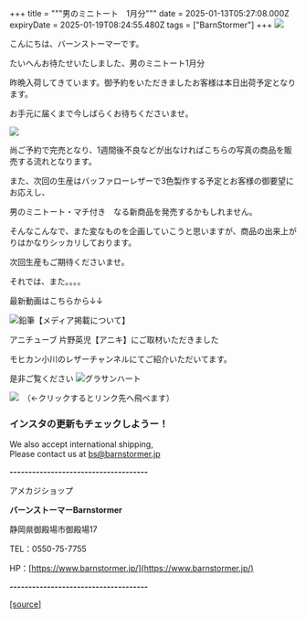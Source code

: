 +++
title = """男のミニトート　1月分"""
date = 2025-01-13T05:27:08.000Z
expiryDate = 2025-01-19T08:24:55.480Z
tags = ["BarnStormer"]
+++
[![](https://stat.ameba.jp/user_images/20231023/16/barnstormer-go/b2/03/p/o0420015015354743273.png)](https://ameblo.jp/barnstormer-go/entry-12825670498.html)

こんにちは、バーンストーマーです。

たいへんお待たせいたしました、男のミニトート1月分

昨晩入荷してきています。御予約をいただきましたお客様は本日出荷予定となります。

お手元に届くまで今しばらくお待ちくださいませ。

[![](https://stat.ameba.jp/user_images/20250113/12/barnstormer-go/fd/a1/j/o0466070015532650705.jpg)](https://stat.ameba.jp/user_images/20250113/12/barnstormer-go/fd/a1/j/o0466070015532650705.jpg)

尚ご予約で完売となり、1週間後不良などが出なければこちらの写真の商品を販売する流れとなります。

また、次回の生産はバッファローレザーで3色製作する予定とお客様の御要望にお応えし、

男のミニトート・マチ付き　なる新商品を発売するかもしれません。

そんなこんなで、また変なものを企画していこうと思いますが、商品の出来上がりはかなりシッカリしております。

次回生産もご期待くださいませ。

それでは、また。。。。

最新動画はこちらから↓↓

![鉛筆](https://stat100.ameba.jp/blog/ucs/img/char/char3/519.png)【メディア掲載について】

アニチューブ 片野英児【アニキ】にご取材いただきました

モヒカン小川のレザーチャンネルにてご紹介いただいてます。

是非ご覧ください ![グラサンハート](https://stat100.ameba.jp/blog/ucs/img/char/char3/148.png)

[![](https://stat.ameba.jp/user_images/20230412/16/barnstormer-go/6a/23/p/o0108010815269242493.png)](https://www.instagram.com/barnstormer_daily/)　（←クリックするとリンク先へ飛べます）

### インスタの更新もチェックしようー！

We also accept international shipping,  
Please contact us at bs@barnstormer.jp

**\-------------------------------------**

アメカジショップ

**バーンストーマーBarnstormer**

静岡県御殿場市御殿場17

TEL：0550-75-7755

HP：[https://www.barnstormer.jp/](https://www.barnstormer.jp/)

**\-------------------------------------**

[[source]](https://ameblo.jp/barnstormer-go/entry-12882266454.html)
